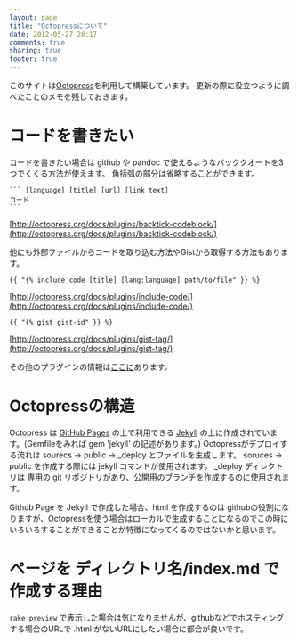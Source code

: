 ```yaml
---
layout: page
title: "Octopressについて"
date: 2012-05-27 20:17
comments: true
sharing: true
footer: true
---
```


このサイトは[Octopress](http://octopress.org/)を利用して構築しています。
更新の際に役立つように調べたことのメモを残しておきます。

# コードを書きたい


コードを書きたい場合は github や pandoc で使えるようなバッククオートを3つでくくる方法が使えます。 角括弧の部分は省略することができます。

    ``` [language] [title] [url] [link text]
    コード
    ```

[http://octopress.org/docs/plugins/backtick-codeblock/](http://octopress.org/docs/plugins/backtick-codeblock/)

他にも外部ファイルからコードを取り込む方法やGistから取得する方法もあります。

    {{ "{% include_code [title] [lang:language] path/to/file" }} %}

[http://octopress.org/docs/plugins/include-code/](http://octopress.org/docs/plugins/include-code/)

    {{ "{% gist gist-id" }} %}

[http://octopress.org/docs/plugins/gist-tag/](http://octopress.org/docs/plugins/gist-tag/)

その他のプラグインの情報は[ここに](http://octopress.org/docs/blogging/plugins/)あります。

# Octopressの構造

Octopress は [GitHub Pages](https://github.com/mojombo/jekyll) の上で利用できる [Jekyll](https://github.com/mojombo/jekyll) の上に作成されています。(Gemfileをみれば gem 'jekyll' の記述があります。)
Octopressがデプロイする流れは sourecs -> public -> _deploy とファイルを生成します。
soruces -> public を作成する際には jekyll コマンドが使用されます。 _deploy ディレクトリは 専用の git リポジトリがあり、公開用のブランチを作成するのに使用されます。

Github Page を Jekyll で作成した場合、html を作成するのは githubの役割になりますが、Octopressを使う場合はローカルで生成することになるのでこの時にいろいろすることができることが特徴になってくるのではないかと思います。

# ページを ディレクトリ名/index.md で作成する理由

`rake preview` で表示した場合は気になりませんが、githubなどでホスティングする場合のURLで .html がないURLにしたい場合に都合が良いです。
